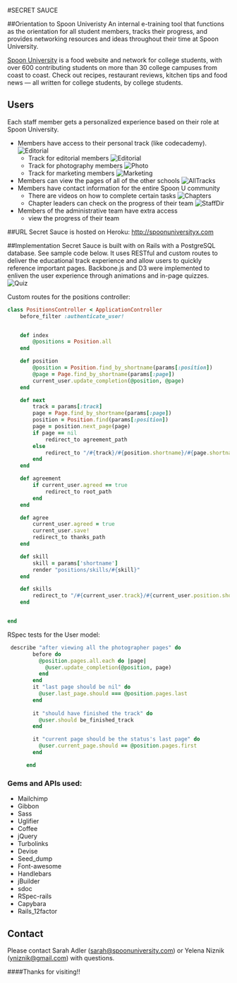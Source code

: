 #SECRET SAUCE

##Orientation to Spoon Univeristy
An internal e-training tool that functions as the orientation for all student members, tracks their progress, and provides networking resources and ideas throughout their time at Spoon University. 

[Spoon University](http://www.spoonuniversity.com) is a food website and network for college students, with over 600 contributing students on more than 30 college campuses from coast to coast. Check out recipes, restaurant reviews, kitchen tips and food news — all written for college students, by college students.

## Users
Each staff member gets a personalized experience based on their role at Spoon University.

* Members have access to their personal track (like codecademy).
       ![Editorial](public/images/main.png)
  *  Track for editorial members
       ![Editorial](public/images/style.png)
  *  Track for photography members
       ![Photo](public/images/editing.png)
  *  Track for marketing members
       ![Marketing](public/images/plan-event.png)
* Members can view the pages of all of the other schools
       ![AllTracks](public/images/schools.png)
* Members have contact information for the entire Spoon U community
  * There are videos on how to complete certain tasks
      ![Chapters](public/images/add-photos.png)
  * Chapter leaders can check on the progress of their team
      ![StaffDir](public/images/staff-progress.png)
* Members of the administrative team have extra access
  * view the progress of their team
 
##URL
Secret Sauce is hosted on Heroku: http://spoonuniversityx.com

##Implementation
Secret Sauce is built with on Rails with a PostgreSQL database. See sample code below. It uses RESTful and custom routes to deliver the educational track experience and allow users to quickly reference important pages. Backbone.js and D3 were implemented to enliven the user experience through animations and in-page quizzes. 
  ![Quiz](public/images/quiz.png)

Custom routes for the positions controller:
```ruby
class PositionsController < ApplicationController
	before_filter :authenticate_user!


	def index
		@positions = Position.all
	end

	def position
		@position = Position.find_by_shortname(params[:position])
		@page = Page.find_by_shortname(params[:page])
		current_user.update_completion(@position, @page)
	end

	def next
		track = params[:track]		
		page = Page.find_by_shortname(params[:page])
		position = Position.find(params[:position])
		page = position.next_page(page)
		if page == nil
			redirect_to agreement_path
		else
			redirect_to "/#{track}/#{position.shortname}/#{page.shortname}" 
		end
	end

	def agreement
		if current_user.agreed == true
			redirect_to root_path
		end
	end

	def agree
		current_user.agreed = true
		current_user.save!
		redirect_to thanks_path
	end

	def skill
		skill = params['shortname']
		render "positions/skills/#{skill}"
	end

	def skills
		redirect_to "/#{current_user.track}/#{current_user.position.shortname}/extra_skills" 
	end


end
```


RSpec tests for the User model:
```ruby
 describe "after viewing all the photographer pages" do
        before do
          @position.pages.all.each do |page|
            @user.update_completion(@position, page)
          end
        end
        it "last page should be nil" do
          @user.last_page.should === @position.pages.last
        end
        
        it "should have finished the track" do
          @user.should be_finished_track
        end

        it "current page should be the status's last page" do
          @user.current_page.should == @position.pages.first
        end

      end
```

### Gems and APIs used: 
* Mailchimp 
* Gibbon 
* Sass
* Uglifier
* Coffee
* jQuery
* Turbolinks
* Devise
* Seed_dump
* Font-awesome 
* Handlebars
* jBuilder
* sdoc
* RSpec-rails
* Capybara
* Rails_12factor 

## Contact
Please contact Sarah Adler (sarah@spoonuniversity.com) or Yelena Niznik (yniznik@gmail.com) with questions. 


####Thanks for visiting!!
